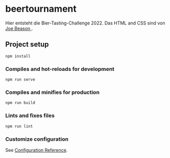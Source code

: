 # beertournament

Hier entsteht die Bier-Tasting-Challenge 2022. Das HTML and CSS sind von [Joe Beason
](https://codepen.io/jbeason/pen/Wbaedb). 

## Project setup
```
npm install
```

### Compiles and hot-reloads for development
```
npm run serve
```

### Compiles and minifies for production
```
npm run build
```

### Lints and fixes files
```
npm run lint
```

### Customize configuration
See [Configuration Reference](https://cli.vuejs.org/config/).

